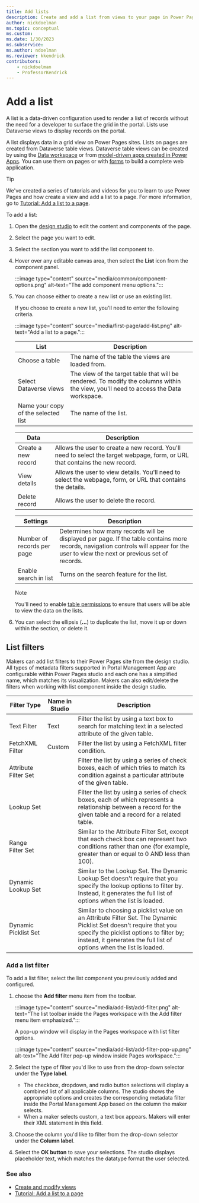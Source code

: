 ```yaml
---
title: Add lists
description: Create and add a list from views to your page in Power Pages.
author: nickdoelman
ms.topic: conceptual
ms.custom: 
ms.date: 1/30/2023
ms.subservice:
ms.author: ndoelman 
ms.reviewer: kkendrick
contributors:
    - nickdoelman
    - ProfessorKendrick
---
```


# Add a list

A list is a data-driven configuration used to render a list of records without the need for a developer to surface the grid in the portal. Lists use Dataverse views to display records on the portal.

A list displays data in a grid view on Power Pages sites. Lists on pages are created from Dataverse table views. Dataverse table views can be created by using the [Data workspace](use-data-workspace.md) or from [model-driven apps created in Power Apps](/power-apps/maker/model-driven-apps/accessing-view-definitions/). You can use them on pages or with [forms](add-form.md) to build a complete web application.

> [!TIP]
> We've created a series of tutorials and videos for you to learn to use Power Pages and how create a view and add a list to a page. For more information, go to [Tutorial: Add a list to a page](tutorial-add-list-to-page.md).

To add a list:

1. Open the [design studio](use-design-studio.md) to edit the content and components of the page.

1. Select the page you want to edit.

1. Select the section you want to add the list component to.

1. Hover over any editable canvas area, then select the **List** icon from the component panel.

    :::image type="content" source="media/common/component-options.png" alt-text="The add component menu options.":::

1. You can choose either to create a new list or use an existing list.

   If you choose to create a new list, you'll need to enter the following criteria.
 
    :::image type="content" source="media/first-page/add-list.png" alt-text="Add a list to a page.":::

    | List | Description |
    | ----------- | ----------- |
    | Choose a table | The name of the table the views are loaded from. |
    | Select Dataverse views | The view of the target table that will be rendered. To modify the columns within the view, you'll need to access the Data workspace. |
    | Name your copy of the selected list | The name of the list. |

    | Data | Description |
    | ----------- | ----------- |
    | Create a new record | Allows the user to create a new record. You'll need to select the target webpage, form, or URL that contains the new record. |
    | View details | Allows the user to view details.  You'll need to select the webpage, form, or URL that contains the details. | 
    | Delete record | Allows the user to delete the record. | 

    | Settings | Description |
    | - | - |
    | Number of records per page | Determines how many records will be displayed per page. If the table contains more records, navigation controls will appear for the user to view the next or previous set of records. |
    | Enable search in list | Turns on the search feature for the list. |

    > [!NOTE]
    > You'll need to enable [table permissions](../security/table-permissions.md) to ensure that users will be able to view the data on the lists.

1. You can select the ellipsis (**...**) to duplicate the list, move it up or down within the section, or delete it.

## List filters

Makers can add list filters to their Power Pages site from the design studio.  All types of metadata filters supported in Portal Management App are configurable within Power Pages studio and each one has a simplified name, which matches its visualization.  Makers can also edit/delete the filters when working with list component inside the design studio.

|**Filter Type**       |**Name in Studio** | **Description**   |
|----------------------|------------------------------|-------------------|
| Text Filter          | Text | Filter the list by using a text box to search for matching text in a selected attribute of the given table. |
| FetchXML Filter      | Custom | Filter the list by using a FetchXML filter condition. |
| Attribute Filter Set | | Filter the list by using a series of check boxes, each of which tries to match its condition against a particular attribute of the given table. |
| Lookup Set           | | Filter the list by using a series of check boxes, each of which represents a relationship between a record for the given table and a record for a related table. |
| Range Filter Set     | | Similar to the Attribute Filter Set, except that each check box can represent two conditions rather than one (for example, greater than or equal to 0 AND less than 100). |
| Dynamic Lookup Set   | | Similar to the Lookup Set. The Dynamic Lookup Set doesn't require that you specify the lookup options to filter by.  Instead, it generates the full list of options when the list is loaded. |
| Dynamic Picklist Set | | Similar to choosing a picklist value on an Attribute Filter Set. The Dynamic Picklist Set doesn't require that you specify the picklist options to filter by; instead, it generates the full list of options when the list is loaded. |

### Add a list filter

To add a list filter, select the list component you previously added and configured.  

1. choose the **Add filter** menu item from the toolbar.

    :::image type="content" source="media/add-list/add-filter.png" alt-text="The list toolbar inside the Pages workspace with the Add filter menu item emphasized.":::

    A pop-up window will display in the Pages workspace with list filter options.  

    :::image type="content" source="media/add-list/add-filter-pop-up.png" alt-text="The Add filter pop-up window inside Pages workspace.":::

1. Select the type of filter you'd like to use from the drop-down selector under the **Type label**.

    - The checkbox, dropdown, and radio button selections will display a combined list of all applicable columns.  The studio shows the appropriate options and creates the corresponding metadata filter inside the Portal Management App based on the column the maker selects.
    - When a maker selects custom, a text box appears.  Makers will enter their XML statement in this field.

1. Choose the column you'd like to filter from the drop-down selector under the **Column label**.

1. Select the **OK button** to save your selections.  The studio displays placeholder text, which matches the datatype format the user selected.

### See also

- [Create and modify views](../configure/data-workspace-views.md)
- [Tutorial: Add a list to a page](tutorial-add-list-to-page.md)

